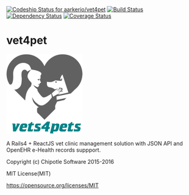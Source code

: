 [ ![Codeship Status for aarkerio/vet4pet](https://codeship.com/projects/2343ffb0-c397-0133-c78e-22705af7f640/status?branch=master)](https://codeship.com/projects/138122)
[![Build Status](https://travis-ci.org/shakacode/react-webpack-rails-tutorial.svg?branch=code_coverage-linting)](https://travis-ci.org/shakacode/react-webpack-rails-tutorial)
[![Dependency Status](https://gemnasium.com/shakacode/react-webpack-rails-tutorial.svg)](https://gemnasium.com/shakacode/react-webpack-rails-tutorial)
[![Coverage Status](https://coveralls.io/repos/shakacode/react-webpack-rails-tutorial/badge.svg?branch=master&service=github)](https://coveralls.io/github/shakacode/react-webpack-rails-tutorial?branch=master)

# vet4pet

![vet4pet](https://raw.githubusercontent.com/aarkerio/vet4pet/master/app/assets/images/vet4pet_logo.png)

A Rails4 + ReactJS vet clinic management solution with JSON API and OpenEHR e-Health records suppport.

Copyright (c) Chipotle Software 2015-2016

MIT License(MIT)

https://opensource.org/licenses/MIT

